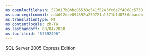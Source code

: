 ```yaml
---
ms.openlocfilehash: 573017b0bbc05533c541f5243fc6e7f4068c5738
ms.sourcegitcommit: ad4d92dce894592a259721a1571b1d8736abacdb
ms.translationtype: MT
ms.contentlocale: zh-TW
ms.lasthandoff: 08/04/2020
ms.locfileid: "87592496"
---
```

SQL Server 2005 Express Edition
